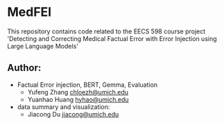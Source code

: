 # MedFEI
This repository contains code related to the EECS 598 course project 'Detecting and Correcting Medical Factual Error with Error Injection using Large Language Models'

## Author:
* Factual Error injection, BERT, Gemma, Evaluation
  - Yufeng Zhang chloezh@umich.edu
  - Yuanhao Huang hyhao@umich.edu
* data summary and visualization:
  - Jiacong Du jiacong@umich.edu 

